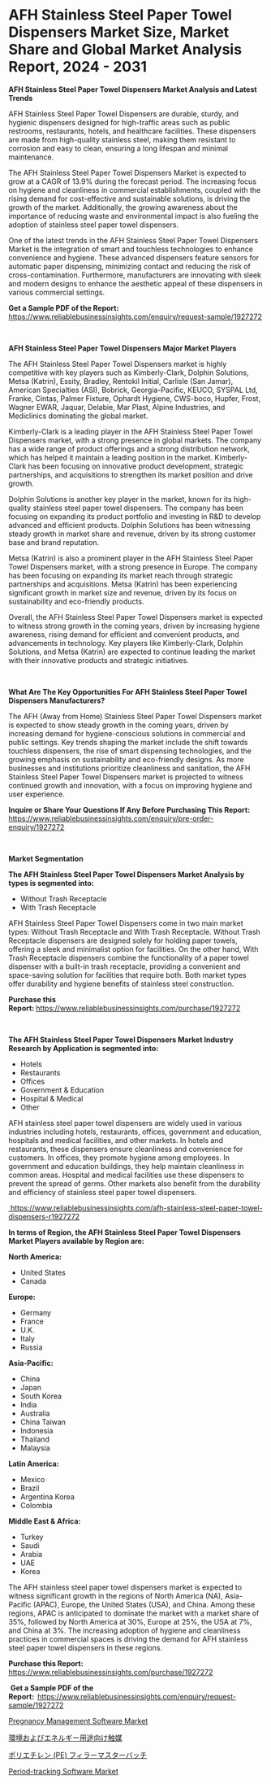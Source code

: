 <p><h1>AFH Stainless Steel Paper Towel Dispensers Market Size, Market Share and Global Market Analysis Report, 2024 - 2031</h1></p><p><strong>AFH Stainless Steel Paper Towel Dispensers Market Analysis and Latest Trends</strong></p>
<p><p>AFH Stainless Steel Paper Towel Dispensers are durable, sturdy, and hygienic dispensers designed for high-traffic areas such as public restrooms, restaurants, hotels, and healthcare facilities. These dispensers are made from high-quality stainless steel, making them resistant to corrosion and easy to clean, ensuring a long lifespan and minimal maintenance.</p><p>The AFH Stainless Steel Paper Towel Dispensers Market is expected to grow at a CAGR of 13.9% during the forecast period. The increasing focus on hygiene and cleanliness in commercial establishments, coupled with the rising demand for cost-effective and sustainable solutions, is driving the growth of the market. Additionally, the growing awareness about the importance of reducing waste and environmental impact is also fueling the adoption of stainless steel paper towel dispensers.</p><p>One of the latest trends in the AFH Stainless Steel Paper Towel Dispensers Market is the integration of smart and touchless technologies to enhance convenience and hygiene. These advanced dispensers feature sensors for automatic paper dispensing, minimizing contact and reducing the risk of cross-contamination. Furthermore, manufacturers are innovating with sleek and modern designs to enhance the aesthetic appeal of these dispensers in various commercial settings.</p></p>
<p><strong>Get a Sample PDF of the Report:&nbsp;</strong> <a href="https://www.reliablebusinessinsights.com/enquiry/request-sample/1927272">https://www.reliablebusinessinsights.com/enquiry/request-sample/1927272</a></p>
<p>&nbsp;</p>
<p><strong>AFH Stainless Steel Paper Towel Dispensers Major Market Players</strong></p>
<p><p>The AFH Stainless Steel Paper Towel Dispensers market is highly competitive with key players such as Kimberly-Clark, Dolphin Solutions, Metsa (Katrin), Essity, Bradley, Rentokil Initial, Carlisle (San Jamar), American Specialties (ASI), Bobrick, Georgia-Pacific, KEUCO, SYSPAL Ltd, Franke, Cintas, Palmer Fixture, Ophardt Hygiene, CWS-boco, Hupfer, Frost, Wagner EWAR, Jaquar, Delabie, Mar Plast, Alpine Industries, and Mediclinics dominating the global market.</p><p>Kimberly-Clark is a leading player in the AFH Stainless Steel Paper Towel Dispensers market, with a strong presence in global markets. The company has a wide range of product offerings and a strong distribution network, which has helped it maintain a leading position in the market. Kimberly-Clark has been focusing on innovative product development, strategic partnerships, and acquisitions to strengthen its market position and drive growth.</p><p>Dolphin Solutions is another key player in the market, known for its high-quality stainless steel paper towel dispensers. The company has been focusing on expanding its product portfolio and investing in R&D to develop advanced and efficient products. Dolphin Solutions has been witnessing steady growth in market share and revenue, driven by its strong customer base and brand reputation.</p><p>Metsa (Katrin) is also a prominent player in the AFH Stainless Steel Paper Towel Dispensers market, with a strong presence in Europe. The company has been focusing on expanding its market reach through strategic partnerships and acquisitions. Metsa (Katrin) has been experiencing significant growth in market size and revenue, driven by its focus on sustainability and eco-friendly products.</p><p>Overall, the AFH Stainless Steel Paper Towel Dispensers market is expected to witness strong growth in the coming years, driven by increasing hygiene awareness, rising demand for efficient and convenient products, and advancements in technology. Key players like Kimberly-Clark, Dolphin Solutions, and Metsa (Katrin) are expected to continue leading the market with their innovative products and strategic initiatives.</p></p>
<p>&nbsp;</p>
<p><strong>What Are The Key Opportunities For AFH Stainless Steel Paper Towel Dispensers Manufacturers?</strong></p>
<p><p>The AFH (Away from Home) Stainless Steel Paper Towel Dispensers market is expected to show steady growth in the coming years, driven by increasing demand for hygiene-conscious solutions in commercial and public settings. Key trends shaping the market include the shift towards touchless dispensers, the rise of smart dispensing technologies, and the growing emphasis on sustainability and eco-friendly designs. As more businesses and institutions prioritize cleanliness and sanitation, the AFH Stainless Steel Paper Towel Dispensers market is projected to witness continued growth and innovation, with a focus on improving hygiene and user experience.</p></p>
<p><strong>Inquire or Share Your Questions If Any Before Purchasing This Report:</strong> <a href="https://www.reliablebusinessinsights.com/enquiry/pre-order-enquiry/1927272">https://www.reliablebusinessinsights.com/enquiry/pre-order-enquiry/1927272</a></p>
<p>&nbsp;</p>
<p><strong>Market Segmentation</strong></p>
<p><strong>The AFH Stainless Steel Paper Towel Dispensers Market Analysis by types is segmented into:</strong></p>
<p><ul><li>Without Trash Receptacle</li><li>With Trash Receptacle</li></ul></p>
<p><p>AFH Stainless Steel Paper Towel Dispensers come in two main market types: Without Trash Receptacle and With Trash Receptacle. Without Trash Receptacle dispensers are designed solely for holding paper towels, offering a sleek and minimalist option for facilities. On the other hand, With Trash Receptacle dispensers combine the functionality of a paper towel dispenser with a built-in trash receptacle, providing a convenient and space-saving solution for facilities that require both. Both market types offer durability and hygiene benefits of stainless steel construction.</p></p>
<p><strong>Purchase this Report:&nbsp;</strong><a href="https://www.reliablebusinessinsights.com/purchase/1927272">https://www.reliablebusinessinsights.com/purchase/1927272</a></p>
<p>&nbsp;</p>
<p><strong>The AFH Stainless Steel Paper Towel Dispensers Market Industry Research by Application is segmented into:</strong></p>
<p><ul><li>Hotels</li><li>Restaurants</li><li>Offices</li><li>Government & Education</li><li>Hospital & Medical</li><li>Other</li></ul></p>
<p><p>AFH stainless steel paper towel dispensers are widely used in various industries including hotels, restaurants, offices, government and education, hospitals and medical facilities, and other markets. In hotels and restaurants, these dispensers ensure cleanliness and convenience for customers. In offices, they promote hygiene among employees. In government and education buildings, they help maintain cleanliness in common areas. Hospital and medical facilities use these dispensers to prevent the spread of germs. Other markets also benefit from the durability and efficiency of stainless steel paper towel dispensers.</p></p>
<p><a href="https://www.reliablebusinessinsights.com/afh-stainless-steel-paper-towel-dispensers-r1927272">&nbsp;https://www.reliablebusinessinsights.com/afh-stainless-steel-paper-towel-dispensers-r1927272</a></p>
<p><strong>In terms of Region, the AFH Stainless Steel Paper Towel Dispensers Market Players available by Region are:</strong></p>
<p>
    <p> <strong> North America: </strong>
        <ul>
            <li>United States</li>
            <li>Canada</li>
        </ul>
        </p> 
    <p> <strong> Europe: </strong>
        <ul>
            <li>Germany</li>
            <li>France</li>
            <li>U.K.</li>
            <li>Italy</li>
            <li>Russia</li>
        </ul>
        </p> 
    <p> <strong> Asia-Pacific: </strong>
        <ul>
            <li>China</li>
            <li>Japan</li>
            <li>South Korea</li>
            <li>India</li>
            <li>Australia</li>
            <li>China Taiwan</li>
            <li>Indonesia</li>
            <li>Thailand</li>
            <li>Malaysia</li>
        </ul>
        </p> 
    <p> <strong> Latin America: </strong>
        <ul>
            <li>Mexico</li>
            <li>Brazil</li>
            <li>Argentina Korea</li>
            <li>Colombia</li>
        </ul>
        </p> 
    <p> <strong> Middle East & Africa: </strong>
        <ul>
            <li>Turkey</li>
            <li>Saudi</li>
            <li>Arabia</li>
            <li>UAE</li>
            <li>Korea</li>
        </ul>
    </p>
    </p>
<p><p>The AFH stainless steel paper towel dispensers market is expected to witness significant growth in the regions of North America (NA), Asia-Pacific (APAC), Europe, the United States (USA), and China. Among these regions, APAC is anticipated to dominate the market with a market share of 35%, followed by North America at 30%, Europe at 25%, the USA at 7%, and China at 3%. The increasing adoption of hygiene and cleanliness practices in commercial spaces is driving the demand for AFH stainless steel paper towel dispensers in these regions.</p></p>
<p><strong>Purchase this Report: </strong><a href="https://www.reliablebusinessinsights.com/purchase/1927272">https://www.reliablebusinessinsights.com/purchase/1927272</a></p>
<p>&nbsp;<strong>Get a Sample PDF of the Report:&nbsp;&nbsp;</strong><a href="https://www.reliablebusinessinsights.com/enquiry/request-sample/1927272">https://www.reliablebusinessinsights.com/enquiry/request-sample/1927272</a></p>
<p><strong></strong></p>
<p><p><a href="https://github.com/maesanjaya8/Market-Research-Report-List-1/blob/main/pregnancy-management-software-market.md">Pregnancy Management Software Market</a></p><p><a href="https://github.com/LeoraEber/Market-Research-Report-List-1/blob/main/2610698116522.md">環境およびエネルギー用途向け触媒</a></p><p><a href="https://github.com/xtkhtofdt934839/Market-Research-Report-List-2/blob/main/4483740116523.md">ポリエチレン (PE) フィラーマスターバッチ</a></p><p><a href="https://github.com/sowravmitra0/Market-Research-Report-List-1/blob/main/period-tracking-software-market.md">Period-tracking Software Market</a></p></p>